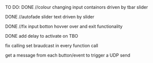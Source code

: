 TO DO:
DONE //colour changing input containors driven by tbar slider

DONE //autofade slider text driven by slider

DONE //fix input botton hovver over and exit functionality

DONE add delay to activate on TBO

fix calling set braudcast in every function call

get a message from each button/event to trigger a UDP send